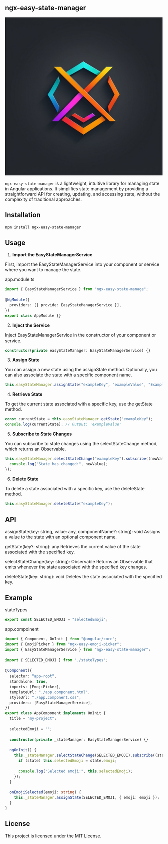 ## ngx-easy-state-manager

![Example Image](https://github.com/PsySanchez/ngx-easy-state-manager/blob/master/ngx-easy-state-manager.jpg)

`ngx-easy-state-manager` is a lightweight, intuitive library for managing state in Angular applications. It simplifies state management by providing a straightforward API for creating, updating, and accessing state, without the complexity of traditional approaches.

## Installation

```bash
npm install ngx-easy-state-manager
```

## Usage

1. **Import the EasyStateManagerService**

First, import the EasyStateManagerService into your component or service where you want to manage the state.

app.module.ts

```typescript
import { EasyStateManagerService } from "ngx-easy-state-manage";

@NgModule({
  providers: [{ provide: EasyStateManagerService }],
})
export class AppModule {}
```

2. **Inject the Service**

Inject EasyStateManagerService in the constructor of your component or service.

```typescript
constructor(private easyStateManager: EasyStateManagerService) {}
```

3. **Assign State**

You can assign a new state using the assignState method. Optionally, you can also associate the state with a specific component name.

```typescript
this.easyStateManager.assignState("exampleKey", "exampleValue", "ExampleComponentName");
```

4. **Retrieve State**

To get the current state associated with a specific key, use the getState method.

```typescript
const currentState = this.easyStateManager.getState("exampleKey");
console.log(currentState); // Output: 'exampleValue'
```

5. **Subscribe to State Changes**

You can subscribe to state changes using the selectStateChange method, which returns an Observable.

```typescript
this.easyStateManager.selectStateChange("exampleKey").subscribe((newValue) => {
  console.log("State has changed:", newValue);
});
```

6. **Delete State**

To delete a state associated with a specific key, use the deleteState method.

```typescript
this.easyStateManager.deleteState("exampleKey");
```

## API

assignState(key: string, value: any, componentName?: string): void
Assigns a value to the state with an optional component name.

getState(key?: string): any
Retrieves the current value of the state associated with the specified key.

selectStateChange(key: string): Observable<any>
Returns an Observable that emits whenever the state associated with the specified key changes.

deleteState(key: string): void
Deletes the state associated with the specified key.

## Example

stateTypes

```typescript
export const SELECTED_EMOJI = "selectedEmoji";
```

app.compoinent

```typescript
import { Component, OnInit } from "@angular/core";
import { EmojiPicker } from "ngx-easy-emoji-picker";
import { EasyStateManagerService } from "ngx-easy-state-manager";

import { SELECTED_EMOJI } from "./stateTypes";

@Component({
  selector: "app-root",
  standalone: true,
  imports: [EmojiPicker],
  templateUrl: "./app.component.html",
  styleUrl: "./app.component.css",
  providers: [EasyStateManagerService],
})
export class AppComponent implements OnInit {
  title = "my-project";

  selectedEmoji = "";

  constructor(private _stateManager: EasyStateManagerService) {}

  ngOnInit() {
    this._stateManager.selectStateChange(SELECTED_EMOJI).subscribe((state) => {
      if (state) this.selectedEmoji = state.emoji;

      console.log("Selected emoji:", this.selectedEmoji);
    });
  }

  onEmojiSelected(emoji: string) {
    this._stateManager.assignState(SELECTED_EMOJI, { emoji: emoji });
  }
}
```

## License

This project is licensed under the MIT License.
